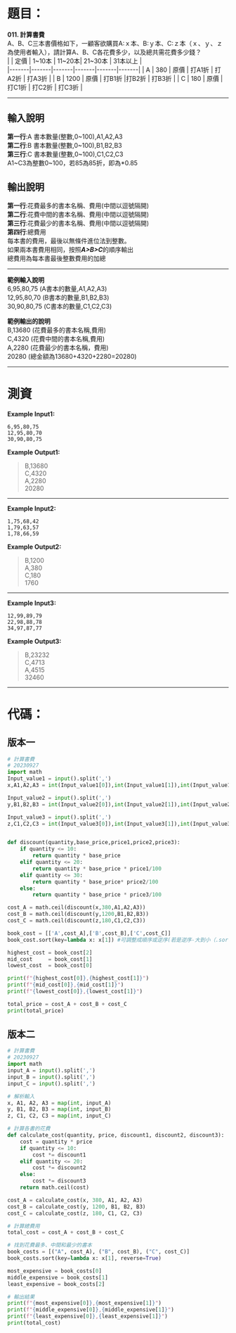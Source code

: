# 題目：
**011. 計算書費**  
A、B、C三本書價格如下，一顧客欲購買A:ｘ本、B:ｙ本、C:ｚ本（ｘ、ｙ、ｚ為使用者輸入），請計算A、B、C各花費多少，以及總共需花費多少錢？  
|   | 定價 | 1~10本 | 11~20本| 21~30本 | 31本以上 |  
|-------|-------|-------|-------|-------|-------|
| A |  380 | 原價 | 打A1折 | 打A2折 | 打A3折 |
| B | 1200 | 原價 | 打B1折 |打B2折 | 打B3折 |
| C |  180 | 原價 | 打C1折 | 打C2折 | 打C3折 |

-----------------------------------------------------------------------------------------
## 輸入說明  
**第一行**:A 書本數量(整數,0\~100),A1,A2,A3  
**第二行**:B 書本數量(整數,0\~100),B1,B2,B3  
**第三行**:C 書本數量(整數,0\~100),C1,C2,C3  
A1~C3為整數0~100，若85為85折，即為*0.85   

## 輸出說明   
**第一行**:花費最多的書本名稱、費用(中間以逗號隔開)  
**第二行**:花費中間的書本名稱、費用(中間以逗號隔開)  
**第三行**:花費最少的書本名稱、費用(中間以逗號隔開)  
**第四行**:總費用  
每本書的費用，最後以無條件進位法到整數。  
如果兩本書費用相同，按照***A>B>C***的順序輸出  
總費用為每本書最後整數費用的加總  

-----------------------------------------------------------------------------------------
**範例輸入說明**  
6,95,80,75 (A書本的數量,A1,A2,A3)  
12,95,80,70 (B書本的數量,B1,B2,B3)  
30,90,80,75 (C書本的數量,C1,C2,C3)  

**範例輸出的說明**  
B,13680 (花費最多的書本名稱,費用)  
C,4320 (花費中間的書本名稱,費用)  
A,2280 (花費最少的書本名稱，費用)  
20280 (總金額為13680+4320+2280=20280)  

-----------------------------------------------------------------------------------------
# 測資
**Example Input1:**  
```
6,95,80,75  
12,95,80,70  
30,90,80,75  
```
**Example Output1:**  
>B,13680  
C,4320  
A,2280  
20280  

---------------------------------------------------------------------------------------------------------------
**Example Input2:**  
```
1,75,68,42  
1,79,63,57  
1,78,66,59  
```
**Example Output2:**  
>B,1200  
A,380  
C,180  
1760  

-------------------------------------------------------------------------------------------
**Example Input3:**  
```
12,99,89,79  
22,98,88,78  
34,97,87,77  
```
**Example Output3:**  
>B,23232  
C,4713  
A,4515  
32460  

----
# 代碼：  
## 版本一  
```python 
# 計算書費
# 20230927
import math
Input_value1 = input().split(',')
x,A1,A2,A3 = int(Input_value1[0]),int(Input_value1[1]),int(Input_value1[2]),int(Input_value1[3])

Input_value2 = input().split(',')
y,B1,B2,B3 = int(Input_value2[0]),int(Input_value2[1]),int(Input_value2[2]),int(Input_value2[3])

Input_value3 = input().split(',')
z,C1,C2,C3 = int(Input_value3[0]),int(Input_value3[1]),int(Input_value3[2]),int(Input_value3[3])


def discount(quantity,base_price,price1,price2,price3):
    if quantity <= 10:
        return quantity * base_price
    elif quantity <= 20:
        return quantity * base_price * price1/100
    elif quantity <= 30:
        return quantity * base_price* price2/100
    else:
        return quantity * base_price * price3/100

cost_A = math.ceil(discount(x,380,A1,A2,A3))
cost_B = math.ceil(discount(y,1200,B1,B2,B3))
cost_C = math.ceil(discount(z,180,C1,C2,C3))

book_cost = [['A',cost_A],['B',cost_B],['C',cost_C]]
book_cost.sort(key=lambda x: x[1]) #可調整成順序或逆序(若是逆序-大到小（.sort(key=lambda x: -x[1])）)

highest_cost = book_cost[2]
mid_cost     = book_cost[1]
lowest_cost  = book_cost[0]

print(f"{highest_cost[0]},{highest_cost[1]}")
print(f"{mid_cost[0]},{mid_cost[1]}")
print(f"{lowest_cost[0]},{lowest_cost[1]}")

total_price = cost_A + cost_B + cost_C
print(total_price)
```

## 版本二  
```python
# 計算書費
# 20230927
import math
input_A = input().split(',')
input_B = input().split(',')
input_C = input().split(',')

# 解析輸入
x, A1, A2, A3 = map(int, input_A)
y, B1, B2, B3 = map(int, input_B)
z, C1, C2, C3 = map(int, input_C)

# 計算各書的花費
def calculate_cost(quantity, price, discount1, discount2, discount3):
    cost = quantity * price
    if quantity <= 10:
        cost *= discount1
    elif quantity <= 20:
        cost *= discount2
    else:
        cost *= discount3
    return math.ceil(cost)

cost_A = calculate_cost(x, 380, A1, A2, A3)
cost_B = calculate_cost(y, 1200, B1, B2, B3)
cost_C = calculate_cost(z, 180, C1, C2, C3)

# 計算總費用
total_cost = cost_A + cost_B + cost_C

# 找到花費最多、中間和最少的書本
book_costs = [("A", cost_A), ("B", cost_B), ("C", cost_C)]
book_costs.sort(key=lambda x: x[1], reverse=True)

most_expensive = book_costs[0]
middle_expensive = book_costs[1]
least_expensive = book_costs[2]

# 輸出結果
print(f"{most_expensive[0]},{most_expensive[1]}")
print(f"{middle_expensive[0]},{middle_expensive[1]}")
print(f"{least_expensive[0]},{least_expensive[1]}")
print(total_cost)
```
